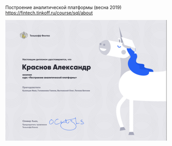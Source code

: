 Построение аналитической платформы (весна 2019) https://fintech.tinkoff.ru/course/sql/about

![alt text](https://github.com/aukrasnov/dev_dao/blob/master/tinkoff_fintech_dataplatform/cert.png)
